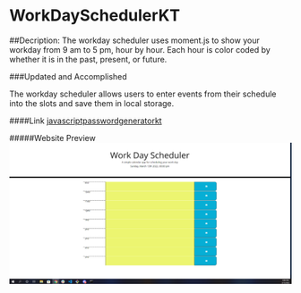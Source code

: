 # WorkDaySchedulerKT

##Decription:
The workday scheduler uses moment.js to show your workday from 9 am to 5 pm, hour by hour. Each hour is color coded by whether it is in the past, present, or future. 


###Updated and Accomplished

The workday scheduler allows users to enter events from their schedule into the slots and save them in local storage. 

 


####Link 
[javascriptpasswordgeneratorkt](https://github.com/krystalnickole1212/WorkDaySchedulerKT)

#####Website Preview
![javascriptpasswordgeneratorkt](./assets/images/workdayschedulersnapshot.png) 
